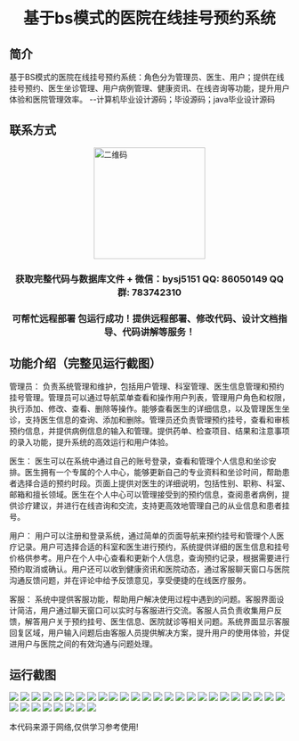 <p><h1 align="center">基于bs模式的医院在线挂号预约系统</h1></p>

## 简介
基于BS模式的医院在线挂号预约系统：角色分为管理员、医生、用户；提供在线挂号预约、医生坐诊管理、用户病例管理、健康资讯、在线咨询等功能，提升用户体验和医院管理效率。    --计算机毕业设计源码；毕设源码；java毕业设计源码


## 联系方式
<img src="https://bs-1329754181.cos.ap-shanghai.myqcloud.com/wx.jpg" alt="二维码" style="display: block; margin: 0 auto;" width="200px">
<p><h3 align="center">获取完整代码与数据库文件 + 微信：bysj5151 QQ: 86050149 QQ群: 783742310</h3></p>
<p><h3 align="center">可帮忙远程部署 包运行成功！提供远程部署、修改代码、设计文档指导、代码讲解等服务！</h3></p>

## 功能介绍（完整见运行截图）
管理员： 负责系统管理和维护，包括用户管理、科室管理、医生信息管理和预约挂号管理。管理员可以通过导航菜单查看和操作用户列表，管理用户角色和权限，执行添加、修改、查看、删除等操作。能够查看医生的详细信息，以及管理医生坐诊，支持医生信息的查询、添加和删除。管理员还负责管理预约挂号，查看和审核预约信息，并提供病例信息的输入和管理。提供药单、检查项目、结果和注意事项的录入功能，提升系统的高效运行和用户体验。

医生： 医生可以在系统中通过自己的账号登录，查看和管理个人信息和坐诊安排。医生拥有一个专属的个人中心，能够更新自己的专业资料和坐诊时间，帮助患者选择合适的预约时段。页面上提供对医生的详细说明，包括性别、职称、科室、邮箱和擅长领域。医生在个人中心可以管理接受到的预约信息，查阅患者病例，提供诊疗建议，并进行在线咨询和交流，支持更高效地管理自己的从业信息和患者挂号。

用户： 用户可以注册和登录系统，通过简单的页面导航来预约挂号和管理个人医疗记录。用户可选择合适的科室和医生进行预约，系统提供详细的医生信息和挂号价格供参考。用户在个人中心查看和更新个人信息，查询预约记录，根据需要进行预约取消或确认。用户还可以收到健康资讯和医院动态，通过客服聊天窗口与医院沟通反馈问题，并在评论中给予反馈意见，享受便捷的在线医疗服务。

客服： 系统中提供客服功能，帮助用户解决使用过程中遇到的问题。客服界面设计简洁，用户通过聊天窗口可以实时与客服进行交流。客服人员负责收集用户反馈，解答用户关于预约挂号、医生信息、医院就诊等相关问题。系统界面显示客服回复区域，用户输入问题后由客服人员提供解决方案，提升用户的使用体验，并促进用户与医院之间的有效沟通与问题处理。


## 运行截图
![](https://bs-1329754181.cos.ap-shanghai.myqcloud.com/ssm/HospitalOnlineAppointmentSystem/img/001.jpg)
![](https://bs-1329754181.cos.ap-shanghai.myqcloud.com/ssm/HospitalOnlineAppointmentSystem/img/002.jpg)
![](https://bs-1329754181.cos.ap-shanghai.myqcloud.com/ssm/HospitalOnlineAppointmentSystem/img/003.jpg)
![](https://bs-1329754181.cos.ap-shanghai.myqcloud.com/ssm/HospitalOnlineAppointmentSystem/img/004.jpg)
![](https://bs-1329754181.cos.ap-shanghai.myqcloud.com/ssm/HospitalOnlineAppointmentSystem/img/005.jpg)
![](https://bs-1329754181.cos.ap-shanghai.myqcloud.com/ssm/HospitalOnlineAppointmentSystem/img/006.jpg)
![](https://bs-1329754181.cos.ap-shanghai.myqcloud.com/ssm/HospitalOnlineAppointmentSystem/img/007.jpg)
![](https://bs-1329754181.cos.ap-shanghai.myqcloud.com/ssm/HospitalOnlineAppointmentSystem/img/008.jpg)
![](https://bs-1329754181.cos.ap-shanghai.myqcloud.com/ssm/HospitalOnlineAppointmentSystem/img/009.jpg)
![](https://bs-1329754181.cos.ap-shanghai.myqcloud.com/ssm/HospitalOnlineAppointmentSystem/img/010.jpg)
![](https://bs-1329754181.cos.ap-shanghai.myqcloud.com/ssm/HospitalOnlineAppointmentSystem/img/011.jpg)
![](https://bs-1329754181.cos.ap-shanghai.myqcloud.com/ssm/HospitalOnlineAppointmentSystem/img/012.jpg)
![](https://bs-1329754181.cos.ap-shanghai.myqcloud.com/ssm/HospitalOnlineAppointmentSystem/img/013.jpg)
![](https://bs-1329754181.cos.ap-shanghai.myqcloud.com/ssm/HospitalOnlineAppointmentSystem/img/014.jpg)
![](https://bs-1329754181.cos.ap-shanghai.myqcloud.com/ssm/HospitalOnlineAppointmentSystem/img/015.jpg)
![](https://bs-1329754181.cos.ap-shanghai.myqcloud.com/ssm/HospitalOnlineAppointmentSystem/img/016.jpg)
![](https://bs-1329754181.cos.ap-shanghai.myqcloud.com/ssm/HospitalOnlineAppointmentSystem/img/017.jpg)
![](https://bs-1329754181.cos.ap-shanghai.myqcloud.com/ssm/HospitalOnlineAppointmentSystem/img/018.jpg)
![](https://bs-1329754181.cos.ap-shanghai.myqcloud.com/ssm/HospitalOnlineAppointmentSystem/img/019.jpg)
![](https://bs-1329754181.cos.ap-shanghai.myqcloud.com/ssm/HospitalOnlineAppointmentSystem/img/020.jpg)
![](https://bs-1329754181.cos.ap-shanghai.myqcloud.com/ssm/HospitalOnlineAppointmentSystem/img/021.jpg)
![](https://bs-1329754181.cos.ap-shanghai.myqcloud.com/ssm/HospitalOnlineAppointmentSystem/img/022.jpg)
![](https://bs-1329754181.cos.ap-shanghai.myqcloud.com/ssm/HospitalOnlineAppointmentSystem/img/023.jpg)
![](https://bs-1329754181.cos.ap-shanghai.myqcloud.com/ssm/HospitalOnlineAppointmentSystem/img/024.jpg)
![](https://bs-1329754181.cos.ap-shanghai.myqcloud.com/ssm/HospitalOnlineAppointmentSystem/img/025.jpg)
![](https://bs-1329754181.cos.ap-shanghai.myqcloud.com/ssm/HospitalOnlineAppointmentSystem/img/026.jpg)
![](https://bs-1329754181.cos.ap-shanghai.myqcloud.com/ssm/HospitalOnlineAppointmentSystem/img/027.jpg)
![](https://bs-1329754181.cos.ap-shanghai.myqcloud.com/ssm/HospitalOnlineAppointmentSystem/img/028.jpg)
![](https://bs-1329754181.cos.ap-shanghai.myqcloud.com/ssm/HospitalOnlineAppointmentSystem/img/029.jpg)
![](https://bs-1329754181.cos.ap-shanghai.myqcloud.com/ssm/HospitalOnlineAppointmentSystem/img/030.jpg)
![](https://bs-1329754181.cos.ap-shanghai.myqcloud.com/ssm/HospitalOnlineAppointmentSystem/img/031.jpg)
![](https://bs-1329754181.cos.ap-shanghai.myqcloud.com/ssm/HospitalOnlineAppointmentSystem/img/032.jpg)
![](https://bs-1329754181.cos.ap-shanghai.myqcloud.com/ssm/HospitalOnlineAppointmentSystem/img/033.jpg)

<p>本代码来源于网络,仅供学习参考使用!</p>
